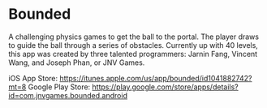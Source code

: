 # Bounded
A challenging physics games to get the ball to the portal. The player draws to guide the ball through a series of obstacles. Currently up with 40 levels, this app was created by three talented programmers: Jarnin Fang, Vincent Wang, and Joseph Phan, or JNV Games.

iOS App Store: https://itunes.apple.com/us/app/bounded/id1041882742?mt=8
Google Play Store: https://play.google.com/store/apps/details?id=com.jnvgames.bounded.android
